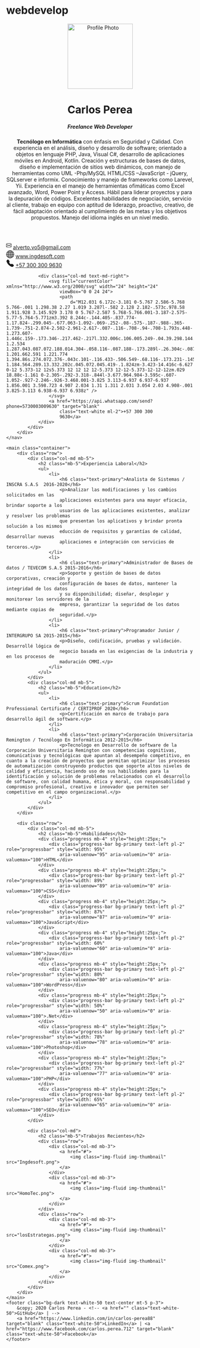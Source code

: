 # webdevelop
<!DOCTYPE html>
<html lang="es">

<head>
    <meta charset="UTF-8" />
    <meta name="viewport" content="width=device-width, initial-scale=1">
    <title>Curriculum, Carlos Peres - Web Developer</title>
    <link rel="stylesheet" href="https://stackpath.bootstrapcdn.com/bootstrap/5.0.0-alpha1/css/bootstrap.min.css"
        integrity="sha384-r4NyP46KrjDleawBgD5tp8Y7UzmLA05oM1iAEQ17CSuDqnUK2+k9luXQOfXJCJ4I" crossorigin="anonymous">
</head>

<body>
    <header class="bg-primary bg-gradient text-white py-5">
        <div class="container">
            <div class="row">
                <div class="col-md-3 text-left text-md-center mb-3">
                    <img class="rounded-circle img-fluid" src="Docum.jpg?img=32" alt="Profile Photo"
                        style="width: 175px;" />
                </div>
                <div class="col-md-9">
                    <h1>Carlos Perea</h1>
                    <h5>Freelance Web Developer</h5>
                    <p class="border-top pt-3"><b>Tecnólogo en Informática</b> con énfasis en Seguridad y Calidad. Con experiencia en el análisis, diseño y desarrollo de software; orientado a objetos en lenguaje PHP, Java, Visual C#, desarrollo de aplicaciones móviles en Android, Kotlin. Creación y estructuras de bases de datos, diseño e implementación de sitios web dinámicos, con manejo de herramientas como UML -Php/MySQL HTML/CSS –JavaScript - jQuery, SQLserver e informix. Conocimiento y manejo de frameworks como Larevel, Yii. Experiencia en el manejo de herramientas ofimáticas como Excel avanzado, Word, Power Point y Access. Hábil para liderar proyectos y para la depuración de códigos. Excelentes habilidades de negociación, servicio al cliente, trabajo en equipo con aptitud de liderazgo, proactivo, creativo, de fácil adaptación orientado al cumplimiento de las metas y los objetivos propuestos. Manejo del idioma inglés en un nivel medio. </p>
                </div>
            </div>
        </div>
    </header>
    <nav class="bg-dark text-white-50 mb-5">
        <div class="container">
            <div class="row p-3">
                <div class="col-md pb-2 pb-md-0">
                    <svg width="1em" height="1.5em" viewBox="0 0 16 16" class="bi bi-envelope" fill="currentColor"
                        xmlns="http://www.w3.org/2000/svg">
                        <path fill-rule="evenodd"
                            d="M0 4a2 2 0 0 1 2-2h12a2 2 0 0 1 2 2v8a2 2 0 0 1-2 2H2a2 2 0 0 1-2-2V4zm2-1a1 1 0 0 0-1 1v.217l7 4.2 7-4.2V4a1 1 0 0 0-1-1H2zm13 2.383l-4.758 2.855L15 11.114v-5.73zm-.034 6.878L9.271 8.82 8 9.583 6.728 8.82l-5.694 3.44A1 1 0 0 0 2 13h12a1 1 0 0 0 .966-.739zM1 11.114l4.758-2.876L1 5.383v5.73z" />
                    </svg>
                    <a href="mailto:alverto.vo5@gmail.com" target="blank"
                        class="text-white ml-2">alverto.vo5@gmail.com</a>
                </div>
                <div class="col-md text-md-center pb-2 pb-md-0">
                    <svg width="1.5em" height="1.5em" viewBox="0 0 16 16" class="bi bi-globe" fill="currentColor"
                        xmlns="http://www.w3.org/2000/svg">
                        <path fill-rule="evenodd"
                            d="M0 8a8 8 0 1 1 16 0A8 8 0 0 1 0 8zm7.5-6.923c-.67.204-1.335.82-1.887 1.855A7.97 7.97 0 0 0 5.145 4H7.5V1.077zM4.09 4H2.255a7.025 7.025 0 0 1 3.072-2.472 6.7 6.7 0 0 0-.597.933c-.247.464-.462.98-.64 1.539zm-.582 3.5h-2.49c.062-.89.291-1.733.656-2.5H3.82a13.652 13.652 0 0 0-.312 2.5zM4.847 5H7.5v2.5H4.51A12.5 12.5 0 0 1 4.846 5zM8.5 5v2.5h2.99a12.495 12.495 0 0 0-.337-2.5H8.5zM4.51 8.5H7.5V11H4.847a12.5 12.5 0 0 1-.338-2.5zm3.99 0V11h2.653c.187-.765.306-1.608.338-2.5H8.5zM5.145 12H7.5v2.923c-.67-.204-1.335-.82-1.887-1.855A7.97 7.97 0 0 1 5.145 12zm.182 2.472a6.696 6.696 0 0 1-.597-.933A9.268 9.268 0 0 1 4.09 12H2.255a7.024 7.024 0 0 0 3.072 2.472zM3.82 11H1.674a6.958 6.958 0 0 1-.656-2.5h2.49c.03.877.138 1.718.312 2.5zm6.853 3.472A7.024 7.024 0 0 0 13.745 12H11.91a9.27 9.27 0 0 1-.64 1.539 6.688 6.688 0 0 1-.597.933zM8.5 12h2.355a7.967 7.967 0 0 1-.468 1.068c-.552 1.035-1.218 1.65-1.887 1.855V12zm3.68-1h2.146c.365-.767.594-1.61.656-2.5h-2.49a13.65 13.65 0 0 1-.312 2.5zm2.802-3.5h-2.49A13.65 13.65 0 0 0 12.18 5h2.146c.365.767.594 1.61.656 2.5zM11.27 2.461c.247.464.462.98.64 1.539h1.835a7.024 7.024 0 0 0-3.072-2.472c.218.284.418.598.597.933zM10.855 4H8.5V1.077c.67.204 1.335.82 1.887 1.855.173.324.33.682.468 1.068z" />
                    </svg>
                    <a href="https:/ingdesoft.com" target="blank" class="text-white ml-2">www.ingdesoft.com</a>
                </div>
                <div class="col-md text-md-right">
                    <svg width="1.5em" height="1.5em" viewBox="0 0 16 16" class="bi bi-telephone-fill"
                        fill="currentColor" xmlns="http://www.w3.org/2000/svg">
                        <path fill-rule="evenodd"
                            d="M2.267.98a1.636 1.636 0 0 1 2.448.152l1.681 2.162c.309.396.418.913.296 1.4l-.513 2.053a.636.636 0 0 0 .167.604L8.65 9.654a.636.636 0 0 0 .604.167l2.052-.513a1.636 1.636 0 0 1 1.401.296l2.162 1.681c.777.604.849 1.753.153 2.448l-.97.97c-.693.693-1.73.998-2.697.658a17.47 17.47 0 0 1-6.571-4.144A17.47 17.47 0 0 1 .639 4.646c-.34-.967-.035-2.004.658-2.698l.97-.969z" />
                    </svg>
                    <a href="tel:+57-300-300-96-30" class="text-white ml-2">+57 300 300 9630</a>
                </div>

                <div class="col-md text-md-right">
                    <svg fill="currentColor" xmlns="http://www.w3.org/2000/svg" width="24" height="24"
                        viewBox="0 0 24 24">
                        <path
                            d="M12.031 6.172c-3.181 0-5.767 2.586-5.768 5.766-.001 1.298.38 2.27 1.019 3.287l-.582 2.128 2.182-.573c.978.58 1.911.928 3.145.929 3.178 0 5.767-2.587 5.768-5.766.001-3.187-2.575-5.77-5.764-5.771zm3.392 8.244c-.144.405-.837.774-1.17.824-.299.045-.677.063-1.092-.069-.252-.08-.575-.187-.988-.365-1.739-.751-2.874-2.502-2.961-2.617-.087-.116-.708-.94-.708-1.793s.448-1.273.607-1.446c.159-.173.346-.217.462-.217l.332.006c.106.005.249-.04.39.298.144.347.491 1.2.534 1.287.043.087.072.188.014.304-.058.116-.087.188-.173.289l-.26.304c-.087.086-.177.18-.076.354.101.174.449.741.964 1.201.662.591 1.221.774 1.394.86s.274.072.376-.043c.101-.116.433-.506.549-.68.116-.173.231-.145.39-.087s1.011.477 1.184.564.289.13.332.202c.045.072.045.419-.1.824zm-3.423-14.416c-6.627 0-12 5.373-12 12s5.373 12 12 12 12-5.373 12-12-5.373-12-12-12zm.029 18.88c-1.161 0-2.305-.292-3.318-.844l-3.677.964.984-3.595c-.607-1.052-.927-2.246-.926-3.468.001-3.825 3.113-6.937 6.937-6.937 1.856.001 3.598.723 4.907 2.034 1.31 1.311 2.031 3.054 2.03 4.908-.001 3.825-3.113 6.938-6.937 6.938z" />
                    </svg>
                    <a href="https://api.whatsapp.com/send?phone=5730003009630" target="blank"
                        class="text-white ml-2">+57 300 300
                        9630</a>
                </div>
            </div>
        </div>
    </nav>

    <main class="container">
        <div class="row">
            <div class="col-md mb-5">
                <h2 class="mb-5">Experiencia Laboral</h2>
                <ul>
                    <li>
                        <h6 class="text-primary">Analista de Sistemas / INSCRA S.A.S  2016-2020</h6>
                        <p>Analizar las modificaciones y los cambios solicitados en las
                        aplicaciones existentes para una mayor eficacia, brindar soporte a los
                        usuarios de las aplicaciones existentes, analizar y resolver los problemas
                        que presentan los aplicativos y brindar pronta solución a los mismos
                        educción de requisitos y garantías de calidad, desarrollar nuevas
                        aplicaciones e integración con servicios de terceros.</p>
                    </li>
                    <li>
                        <h6 class="text-primary">Administrador de Bases de datos / TEVECOM S.A.S 2015-2016</h6>
                        <p>Soporte y gestión de bases de datos corporativas, creación y
                        configuración de bases de datos, mantener la integridad de los datos
                        y su disponibilidad; diseñar, desplegar y monitorear los servidores de la
                        empresa, garantizar la seguridad de los datos mediante copias de
                        seguridad.</p>
                    </li>
                    <li>
                        <h6 class="text-primary">Programador Junior / INTERGRUPO SA 2015-2015</h6>
                        <p>Diseño, codificación, pruebas y validación. Desarrollé lógica de
                        negocio basada en las exigencias de la industria y en los procesos de
                        maduración CMMI.</p>
                    </li>
                </ul>
            </div>
            <div class="col-md mb-5">
                <h2 class="mb-5">Education</h2>
                <ul>
                    <li>
                        <h6 class="text-primary">Scrum Foundation Professional Certificate / CERTIPROF 2020</h6>
                        <p>Certificación en marco de trabajo para desarrollo ágil de software.</p>
                    </li>
                    <li>
                        <h6 class="text-primary">Corporación Universitaria Remington / Tecnólogo En Informática 2012-2015</h6>
                        <p>Tecnologo en Desarrollo de software de la Corporación Universitaria Remington con competencias cognitivas, comunicativas y tecnológicas que apuntan al desempeño competitivo, en cuanto a la creación de proyectos que permitan optimizar los procesos de automatización construyendo productos que soporte altos niveles de calidad y eficiencia, haciendo uso de sus habilidades para la identificación y solución de problemas relacionados con el desarrollo de software, con calidad humana, ética y moral, con responsabilidad y compromiso profesional, creativo e innovador que permiten ser competitivo en el campo organizacional.</p>
                    </li>
                </ul>
            </div>
        </div>

        <div class="row">
            <div class="col-md mb-5">
                <h2 class="mb-5">Habilidades</h2>
                <div class="progress mb-4" style="height:25px;">
                    <div class="progress-bar bg-primary text-left pl-2" role="progressbar" style="width: 95%"
                        aria-valuenow="95" aria-valuemin="0" aria-valuemax="100">HTML</div>
                </div>
                <div class="progress mb-4" style="height:25px;">
                    <div class="progress-bar bg-primary text-left pl-2" role="progressbar" style="width: 89%"
                        aria-valuenow="89" aria-valuemin="0" aria-valuemax="100">CSS</div>
                </div>
                <div class="progress mb-4" style="height:25px;">
                    <div class="progress-bar bg-primary text-left pl-2" role="progressbar" style="width: 87%"
                        aria-valuenow="87" aria-valuemin="0" aria-valuemax="100">JavaScript</div>
                </div>
                <div class="progress mb-4" style="height:25px;">
                    <div class="progress-bar bg-primary text-left pl-2" role="progressbar" style="width: 60%"
                        aria-valuenow="60" aria-valuemin="0" aria-valuemax="100">Java</div>
                </div>
                <div class="progress mb-4" style="height:25px;">
                    <div class="progress-bar bg-primary text-left pl-2" role="progressbar" style="width: 80%"
                        aria-valuenow="80" aria-valuemin="0" aria-valuemax="100">WordPress</div>
                </div>
                <div class="progress mb-4" style="height:25px;">
                    <div class="progress-bar bg-primary text-left pl-2" role="progressbar" style="width: 50%"
                        aria-valuenow="50" aria-valuemin="0" aria-valuemax="100">.Net</div>
                </div>
                <div class="progress mb-4" style="height:25px;">
                    <div class="progress-bar bg-primary text-left pl-2" role="progressbar" style="width: 78%"
                        aria-valuenow="78" aria-valuemin="0" aria-valuemax="100">Photoshop</div>
                </div>
                <div class="progress mb-4" style="height:25px;">
                    <div class="progress-bar bg-primary text-left pl-2" role="progressbar" style="width: 77%"
                        aria-valuenow="77" aria-valuemin="0" aria-valuemax="100">PHP</div>
                </div>
                <div class="progress mb-4" style="height:25px;">
                    <div class="progress-bar bg-primary text-left pl-2" role="progressbar" style="width: 65%"
                        aria-valuenow="65" aria-valuemin="0" aria-valuemax="100">SEO</div>
                </div>
            </div>

            <div class="col-md">
                <h2 class="mb-5">Trabajos Recientes</h2>
                <div class="row">
                    <div class="col-md mb-3">
                        <a href="#">
                            <img class="img-fluid img-thumbnail" src="Ingdesoft.png">
                        </a>
                    </div>
                    <div class="col-md mb-3">
                        <a href="#">
                            <img class="img-fluid img-thumbnail" src="HomoTec.png">
                        </a>
                    </div>
                </div>
                <div class="row">
                    <div class="col-md mb-3">
                        <a href="#">
                            <img class="img-fluid img-thumbnail" src="losEstrategas.png">
                        </a>
                    </div>
                    <div class="col-md mb-3">
                        <a href="#">
                            <img class="img-fluid img-thumbnail" src="Comex.png">
                        </a>
                    </div>
                </div>
            </div>
        </div>
    </main>
    <footer class="bg-dark text-white-50 text-center mt-5 p-3">
        &copy; 2020 Carlos Perea - <!-- <a href="" class="text-white-50">GitHub</a> | -->
        <a href="https://www.linkedin.com/in/carlos-perea88" target="blank" class="text-white-50">LinkedIn</a> | <a href="https://www.facebook.com/carlos.perea.712" target="blank" class="text-white-50">Facebook</a>
    </footer>
</body>

</html>
